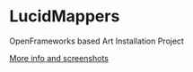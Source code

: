LucidMappers
============

OpenFrameworks based Art Installation Project

[More info and screenshots](http://serkansokmen.com/80183/310723/projects/lucidmapper)
